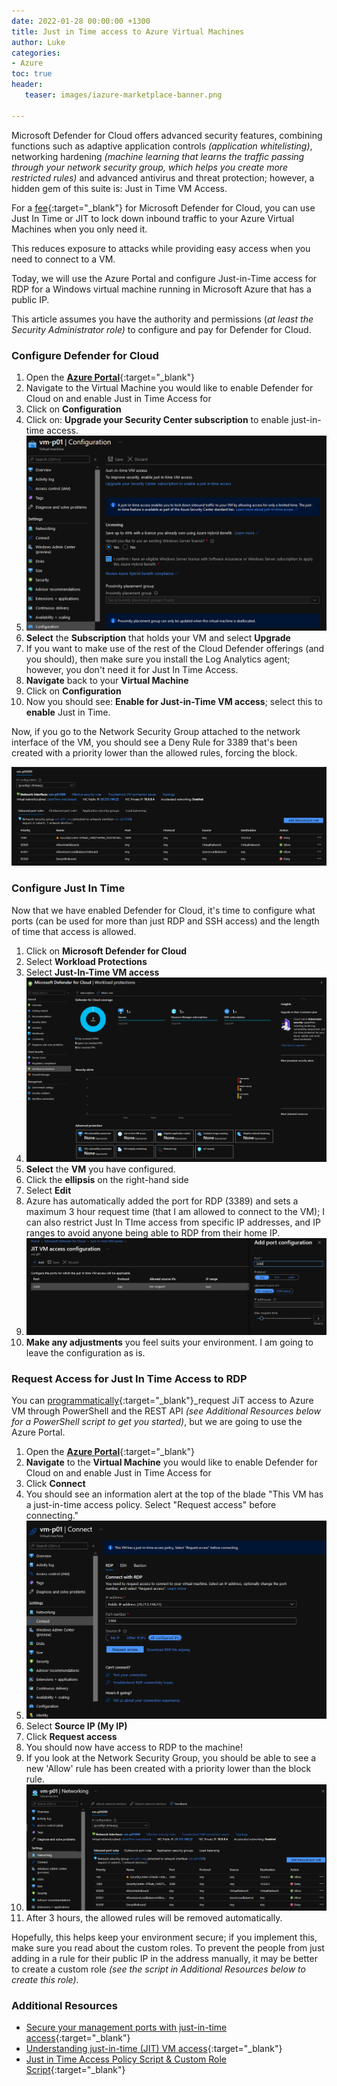 ```yaml
---
date: 2022-01-28 00:00:00 +1300
title: Just in Time access to Azure Virtual Machines
author: Luke
categories:
- Azure
toc: true
header:
   teaser: images/iazure-marketplace-banner.png

---
```

Microsoft Defender for Cloud offers advanced security features, combining functions such as adaptive application controls _(application whitelisting)_, networking hardening _(machine learning that learns the traffic passing through your network security group, which helps you create more restricted rules)_ and advanced antivirus and threat protection; however, a hidden gem of this suite is: Just in Time VM Access.

For a [fee](https://azure.microsoft.com/en-us/pricing/details/defender-for-cloud/?WT.mc_id=AZ-MVP-5004796 " Microsoft Defender for Cloud pricing"){:target="_blank"} for Microsoft Defender for Cloud, you can use Just In Time or JIT to lock down inbound traffic to your Azure Virtual Machines when you only need it.

This reduces exposure to attacks while providing easy access when you need to connect to a VM.

Today, we will use the Azure Portal and configure Just-in-Time access for RDP for a Windows virtual machine running in Microsoft Azure that has a public IP.

This article assumes you have the authority and permissions (_at least the Security Administrator role)_ to configure and pay for Defender for Cloud.

### Configure Defender for Cloud

 1. Open the [**Azure Portal**](https://portal.azure.com/#home "Azure Portal"){:target="_blank"}
 2. Navigate to the Virtual Machine you would like to enable Defender for Cloud on and enable Just in Time Access for
 3. Click on **Configuration**
 4. Click on: **Upgrade your Security Center subscription** to enable just-in-time access.
 5. ![Azure Portal - Configuration](/uploads/azureportal-configurationinitialjit.png)
 6. **Select** the **Subscription** that holds your VM and select **Upgrade**
 7. If you want to make use of the rest of the Cloud Defender offerings (and you should), then make sure you install the Log Analytics agent; however, you don't need it for Just In Time Access.
 8. **Navigate** back to your **Virtual Machine**
 9. Click on **Configuration**
10. Now you should see: **Enable for Just-in-Time VM access**; select this to **enable** Just in Time.

Now, if you go to the Network Security Group attached to the network interface of the VM, you should see a Deny Rule for 3389 that's been created with a priority lower than the allowed rules, forcing the block.

![Azure Portal](/uploads/azureportal-justintime_nsgblock.png)

### Configure Just In Time

Now that we have enabled Defender for Cloud, it's time to configure what ports (can be used for more than just RDP and SSH access) and the length of time that access is allowed. 

 1. Click on **Microsoft Defender for Cloud**
 2. Select **Workload Protections**
 3. Select **Just-In-Time VM access**
 4. ![Azure Portal - Defender for Cloud](/uploads/azureportal-defenderforcloud.png)
 5. **Select** the **VM** you have configured.
 6. Click the **ellipsis** on the right-hand side
 7. Select **Edit**
 8. Azure has automatically added the port for RDP (3389) and sets a maximum 3 hour request time (that I am allowed to connect to the VM); I can also restrict Just In TIme access from specific IP addresses, and IP ranges to avoid anyone being able to RDP from their home IP.
 9. ![Azure Portal - Defender for Cloud](/uploads/azureportal-configurationports.png)
10. **Make any adjustments** you feel suits your environment. I am going to leave the configuration as is.

### Request Access for Just In Time Access to RDP

You can [programmatically](https://docs.microsoft.com/en-us/azure/defender-for-cloud/just-in-time-access-usage?tabs=jit-config-asc%2Cjit-request-powershell&WT.mc_id=AZ-MVP-5004796 "Secure your management ports with just-in-time access"){:target="_blank"}_request JiT access to Azure VM through PowerShell and the REST API _(see Additional Resources below for a PowerShell script to get you started)_, but we are going to use the Azure Portal.

 1. Open the [**Azure Portal**](https://portal.azure.com/#home "Azure Portal"){:target="_blank"}
 2. **Navigate** to the **Virtual Machine** you would like to enable Defender for Cloud on and enable Just in Time Access for
 3. Click **Connect**
 4. You should see an information alert at the top of the blade "This VM has a just-in-time access policy. Select "Request access" before connecting."
 5. ![Azure Portal - Just In Time](/uploads/azureportal-requestaccess.png)
 6. Select **Source IP (My IP)**
 7. Click **Request access**
 8. You should now have access to RDP to the machine!
 9. If you look at the Network Security Group, you should be able to see a new 'Allow' rule has been created with a priority lower than the block rule.
10. ![Azure Portal - Just In Time](/uploads/azureportal-justintime_nsgallow.png)
11. After 3 hours, the allowed rules will be removed automatically.

Hopefully, this helps keep your environment secure; if you implement this, make sure you read about the custom roles. To prevent the people from just adding in a rule for their public IP in the address manually, it may be better to create a custom role _(see the script in Additional Resources below to create this role)_.

### Additional Resources

* [Secure your management ports with just-in-time access](https://docs.microsoft.com/en-us/azure/defender-for-cloud/just-in-time-access-usage?tabs=jit-config-asc%2Cjit-request-asc&WT.mc_id=AZ-MVP-5004796 "Secure your management ports with just-in-time access"){:target="_blank"}
* [Understanding just-in-time (JIT) VM access](https://docs.microsoft.com/en-us/azure/defender-for-cloud/just-in-time-access-overview?WT.mc_id=AZ-MVP-5004796 "Understanding just-in-time (JIT) VM access"){:target="_blank"}
* [Just in Time Access Policy Script & Custom Role Script](https://github.com/Azure/Microsoft-Defender-for-Cloud/tree/main/Powershell%20scripts/JIT%20Scripts "JIT Scripts"){:target="_blank"}
